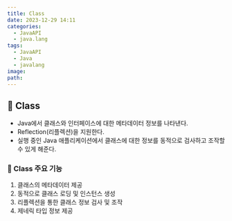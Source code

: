 ```yaml
---
title: Class
date: 2023-12-29 14:11
categories:
  - JavaAPI
  - java.lang
tags:
  - JavaAPI
  - Java
  - javalang
image: 
path:
---
```


## 🌈 Class
+ Java에서 클래스와 인터페이스에 대한 메타데이터 정보를 나타낸다.
+ Reflection(리플렉션)을 지원한다.
+ 실행 중인 Java 애플리케이션에서 클래스에 대한 정보를 동적으로 검사하고 조작할 수 있게 해준다.

### 📌 Class 주요 기능
1. 클래스의 메타데이터 제공
2. 동적으로 클래스 로딩 및 인스턴스 생성
3. 리플렉션을 통한 클래스 정보 검사 및 조작
4. 제네릭 타입 정보 제공